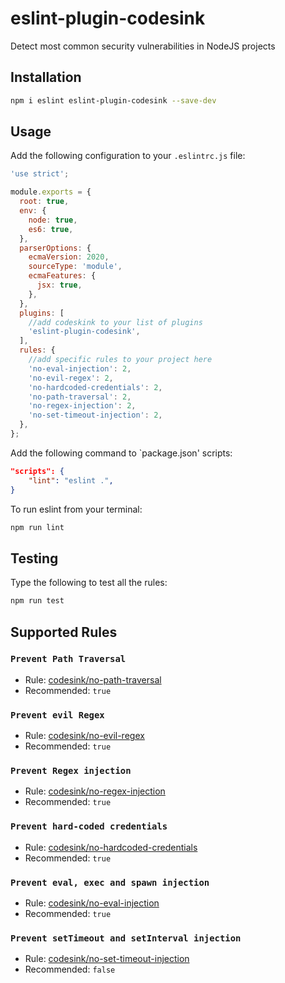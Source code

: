 # eslint-plugin-codesink

Detect most common security vulnerabilities in NodeJS projects

## Installation

```sh
npm i eslint eslint-plugin-codesink --save-dev
```

## Usage

Add the following configuration to your `.eslintrc.js` file:

```js
'use strict';

module.exports = {
  root: true,
  env: {
    node: true,
    es6: true,
  },
  parserOptions: {
    ecmaVersion: 2020,
    sourceType: 'module',
    ecmaFeatures: {
      jsx: true,
    },
  },
  plugins: [
    //add codeskink to your list of plugins
    'eslint-plugin-codesink',
  ],
  rules: {
    //add specific rules to your project here
    'no-eval-injection': 2,
    'no-evil-regex': 2,
    'no-hardcoded-credentials': 2,
    'no-path-traversal': 2,
    'no-regex-injection': 2,
    'no-set-timeout-injection': 2,
  },
};
```

Add the following command to `package.json' scripts:

```json
"scripts": {
    "lint": "eslint .",
}
```

To run eslint from your terminal:

```sh
npm run lint
```

## Testing

Type the following to test all the rules:

```sh
npm run test
```

## Supported Rules

### `Prevent Path Traversal`

- Rule: [codesink/no-path-traversal](https://github.com/Sampaguitas/eslint-plugin-codesink/blob/main/docs/rules/no-path-traversal.md)
- Recommended: `true`

### `Prevent evil Regex`

- Rule: [codesink/no-evil-regex](https://github.com/Sampaguitas/eslint-plugin-codesink/blob/main/docs/rules/no-evil-regex.md)
- Recommended: `true`

### `Prevent Regex injection`

- Rule: [codesink/no-regex-injection](https://github.com/Sampaguitas/eslint-plugin-codesink/blob/main/docs/rules/no-regex-injection.md)
- Recommended: `true`

### `Prevent hard-coded credentials`

- Rule: [codesink/no-hardcoded-credentials](https://github.com/Sampaguitas/eslint-plugin-codesink/blob/main/docs/rules/no-hardcoded-credentials.md)
- Recommended: `true`

### `Prevent eval, exec and spawn injection`

- Rule: [codesink/no-eval-injection](https://github.com/Sampaguitas/eslint-plugin-codesink/blob/main/docs/rules/no-eval-injection.md)
- Recommended: `true`

### `Prevent setTimeout and setInterval injection`

- Rule: [codesink/no-set-timeout-injection](https://github.com/Sampaguitas/eslint-plugin-codesink/blob/main/docs/rules/no-set-timeout-injection.md)
- Recommended: `false`
